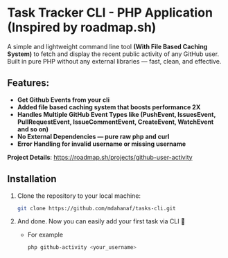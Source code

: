 # Task Tracker CLI - PHP Application (Inspired by roadmap.sh)

A simple and lightweight command line tool **(With File Based Caching System)** to fetch and display the recent public activity of any GitHub user.
Built in pure PHP without any external libraries — fast, clean, and effective.

## Features:

- **Get Github Events from your cli**
- **Added file based caching system that boosts performance 2X**
- **Handles Multiple GitHub Event Types like (PushEvent, IssuesEvent, PullRequestEvent, IssueCommentEvent, CreateEvent, WatchEvent and so on)**
- **No External Dependencies — pure raw php and curl**
- **Error Handling for invalid username or missing username**

**Project Details**: https://roadmap.sh/projects/github-user-activity


## Installation


1. Clone the repository to your local machine:

   ```bash
   git clone https://github.com/mdahanaf/tasks-cli.git
   ```

2. And done. Now you can easily add your first task via CLI 🚀
     - For example
         ```bash
        php github-activity <your_username>
         ```
  
